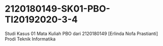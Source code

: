 # 2120180149-SK01-PBO-TI20192020-3-4
Studi Kasus 01 Mata Kuliah PBO dari 2120180149 [Erlinda Nofa Prastianti] Prodi Teknik Informatika
